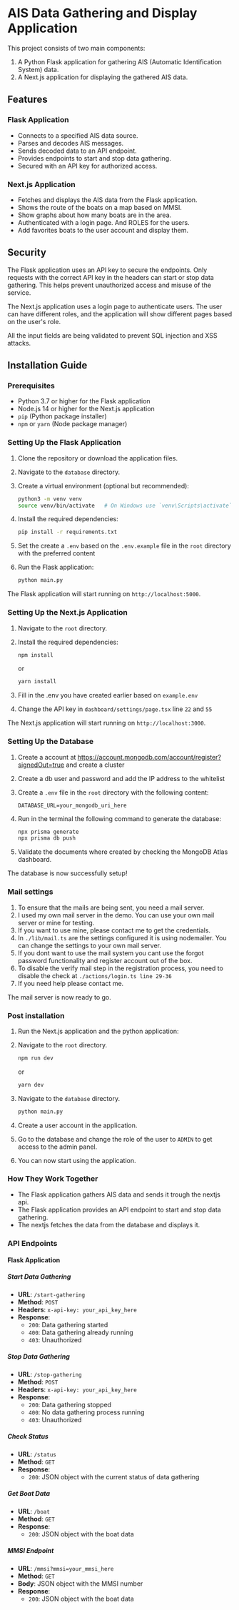 # AIS Data Gathering and Display Application

This project consists of two main components:
1. A Python Flask application for gathering AIS (Automatic Identification System) data.
2. A Next.js application for displaying the gathered AIS data.

## Features

### Flask Application
- Connects to a specified AIS data source.
- Parses and decodes AIS messages.
- Sends decoded data to an API endpoint.
- Provides endpoints to start and stop data gathering.
- Secured with an API key for authorized access.

### Next.js Application
- Fetches and displays the AIS data from the Flask application.
- Shows the route of the boats on a map based on MMSI.
- Show graphs about how many boats are in the area.
- Authenticated with a login page. And ROLES for the users.
- Add favorites boats to the user account and display them. 

## Security

The Flask application uses an API key to secure the endpoints. Only requests with the correct API key in the headers can start or stop data gathering. This helps prevent unauthorized access and misuse of the service.

The Next.js application uses a login page to authenticate users. The user can have different roles, and the application will show different pages based on the user's role.

All the input fields are being validated to prevent SQL injection and XSS attacks.

## Installation Guide

### Prerequisites

- Python 3.7 or higher for the Flask application
- Node.js 14 or higher for the Next.js application
- `pip` (Python package installer)
- `npm` or `yarn` (Node package manager)

### Setting Up the Flask Application

1. Clone the repository or download the application files.
2. Navigate to the `database` directory.
3. Create a virtual environment (optional but recommended):

    ```bash
    python3 -m venv venv
    source venv/bin/activate   # On Windows use `venv\Scripts\activate`
    ```

4. Install the required dependencies:

    ```bash
    pip install -r requirements.txt
    ```

5. Set the create a `.env` based on the `.env.example` file in the `root` directory with the preferred content


6. Run the Flask application:

    ```bash
    python main.py
    ```

The Flask application will start running on `http://localhost:5000`.

### Setting Up the Next.js Application

1. Navigate to the `root` directory.
2. Install the required dependencies:

    ```bash
    npm install
    ```

   or

    ```bash
    yarn install
    ```
   
3. Fill in the .env you have created earlier based on `example.env`
4. Change the API key in `dashboard/settings/page.tsx` line `22` and `55`


The Next.js application will start running on `http://localhost:3000`.

### Setting Up the Database 

1. Create a account at https://account.mongodb.com/account/register?signedOut=true and create a cluster
2. Create a db user and password and add the IP address to the whitelist
3. Create a `.env` file in the `root` directory with the following content:

    ```env
    DATABASE_URL=your_mongodb_uri_here
    ```
4. Run in the terminal the following command to generate the database:

    ```bash
    npx prisma generate
    npx prisma db push
    ```

5. Validate the documents where created by checking the MongoDB Atlas dashboard.
    
The database is now successfully setup!

### Mail settings

1. To ensure that the mails are being sent, you need a mail server.
2. I used my own mail server in the demo. You can use your own mail server or mine for testing.
3. If you want to use mine, please contact me to get the credentials.
4. In `./lib/mail.ts` are the settings configured it is using nodemailer. You can change the settings to your own mail server.
5. If you dont want to use the mail system you cant use the forgot password functionality and register account out of the box.
6. To disable the verify mail step in the registration process, you need to disable the check at `./actions/login.ts line 29-36`
7. If you need help please contact me.

The mail server is now ready to go.

### Post installation
1. Run the Next.js application and the python application:
2. Navigate to the `root` directory.

    ```bash
    npm run dev
    ```

   or

    ```bash
    yarn dev
    ```
3. Navigate to the `database` directory.

    ```bash
    python main.py
    ```
   
4. Create a user account in the application.
5. Go to the database and change the role of the user to `ADMIN` to get access to the admin panel.
6. You can now start using the application.

### How They Work Together

- The Flask application gathers AIS data and sends it trough the nextjs api.
- The Flask application provides an API endpoint to start and stop data gathering.
- The nextjs fetches the data from the database and displays it.

### API Endpoints

#### Flask Application

##### Start Data Gathering

- **URL**: `/start-gathering`
- **Method**: `POST`
- **Headers**: `x-api-key: your_api_key_here`
- **Response**:
    - `200`: Data gathering started
    - `400`: Data gathering already running
    - `403`: Unauthorized

##### Stop Data Gathering

- **URL**: `/stop-gathering`
- **Method**: `POST`
- **Headers**: `x-api-key: your_api_key_here`
- **Response**:
    - `200`: Data gathering stopped
    - `400`: No data gathering process running
    - `403`: Unauthorized

##### Check Status

- **URL**: `/status`
- **Method**: `GET`
- **Response**:
    - `200`: JSON object with the current status of data gathering

##### Get Boat Data

- **URL**: `/boat`
- **Method**: `GET`
- **Response**:
    - `200`: JSON object with the boat data

##### MMSI Endpoint

- **URL**: `/mmsi?mmsi=your_mmsi_here`
- **Method**: `GET`
- **Body**: JSON object with the MMSI number
- **Response**:
    - `200`: JSON object with the boat data